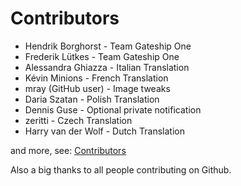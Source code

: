 # Contributors

- Hendrik Borghorst - Team Gateship One
- Frederik Lütkes - Team Gateship One
- Alessandra Ghiazza - Italian Translation
- Kévin Minions - French Translation
- mray (GitHub user) - Image tweaks
- Daria Szatan - Polish Translation
- Dennis Guse - Optional private notification
- zeritti - Czech Translation
- Harry van der Wolf - Dutch Translation

and more, see: [Contributors](https://github.com/gateship-one/odyssey/graphs/contributors)

Also a big thanks to all people contributing on Github.
